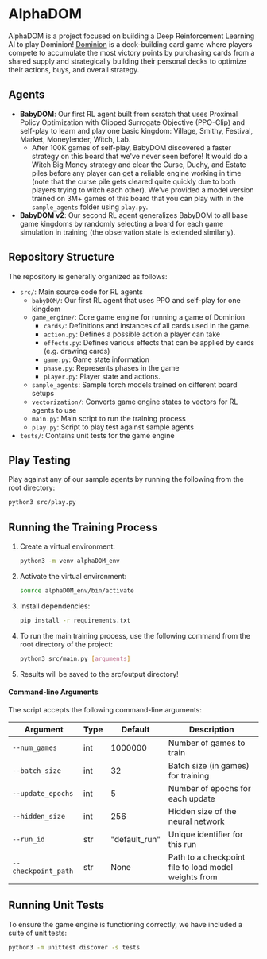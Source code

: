 # AlphaDOM

AlphaDOM is a project focused on building a Deep Reinforcement Learning AI to play Dominion! [Dominion](<https://en.wikipedia.org/wiki/Dominion_(card_game)>) is a deck-building card game where players compete to accumulate the most victory points by purchasing cards from a shared supply and strategically building their personal decks to optimize their actions, buys, and overall strategy.

## Agents

- **BabyDOM**: Our first RL agent built from scratch that uses Proximal Policy Optimization with Clipped Surrogate Objective (PPO-Clip) and self-play to learn and play one basic kingdom: Village, Smithy, Festival, Market, Moneylender, Witch, Lab.
  - After 100K games of self-play, BabyDOM discovered a faster strategy on this board that we've never seen before! It would do a Witch Big Money strategy and clear the Curse, Duchy, and Estate piles before any player can get a reliable engine working in time (note that the curse pile gets cleared quite quickly due to both players trying to witch each other). We've provided a model version trained on 3M+ games of this board that you can play with in the `sample_agents` folder using `play.py`.
- **BabyDOM v2**: Our second RL agent generalizes BabyDOM to all base game kingdoms by randomly selecting a board for each game simulation in training (the observation state is extended similarly).

## Repository Structure

The repository is generally organized as follows:

- `src/`: Main source code for RL agents
  - `babyDOM/`: Our first RL agent that uses PPO and self-play for one kingdom
  - `game_engine/`: Core game engine for running a game of Dominion
    - `cards/`: Definitions and instances of all cards used in the game.
    - `action.py`: Defines a possible action a player can take
    - `effects.py`: Defines various effects that can be applied by cards (e.g. drawing cards)
    - `game.py`: Game state information
    - `phase.py`: Represents phases in the game
    - `player.py`: Player state and actions.
  - `sample_agents`: Sample torch models trained on different board setups
  - `vectorization/`: Converts game engine states to vectors for RL agents to use
  - `main.py`: Main script to run the training process
  - `play.py`: Script to play test against sample agents
- `tests/`: Contains unit tests for the game engine

## Play Testing

Play against any of our sample agents by running the following from the root directory:

```bash
python3 src/play.py
```

## Running the Training Process

1. Create a virtual environment:

   ```bash
   python3 -m venv alphaDOM_env
   ```

2. Activate the virtual environment:

   ```bash
   source alphaDOM_env/bin/activate
   ```

3. Install dependencies:

   ```bash
   pip install -r requirements.txt
   ```

4. To run the main training process, use the following command from the root directory of the project:

   ```bash
   python3 src/main.py [arguments]
   ```

5. Results will be saved to the src/output directory!

#### Command-line Arguments

The script accepts the following command-line arguments:

| Argument            | Type | Default       | Description                                          |
| ------------------- | ---- | ------------- | ---------------------------------------------------- |
| `--num_games`       | int  | 1000000       | Number of games to train                             |
| `--batch_size`      | int  | 32            | Batch size (in games) for training                   |
| `--update_epochs`   | int  | 5             | Number of epochs for each update                     |
| `--hidden_size`     | int  | 256           | Hidden size of the neural network                    |
| `--run_id`          | str  | "default_run" | Unique identifier for this run                       |
| `--checkpoint_path` | str  | None          | Path to a checkpoint file to load model weights from |

## Running Unit Tests

To ensure the game engine is functioning correctly, we have included a suite of unit tests:

```bash
python3 -m unittest discover -s tests
```
